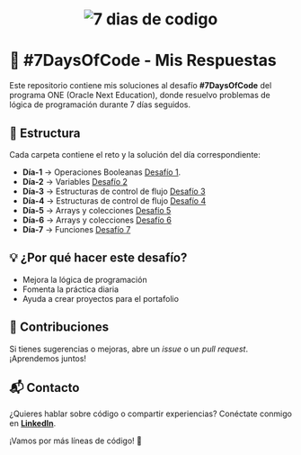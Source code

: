 
# <p align="center">![7 dias de codigo](https://github.com/user-attachments/assets/6fa0981b-6ee0-4374-b472-bb66bb82776a)</p>
# 🚀 #7DaysOfCode - Mis Respuestas  

Este repositorio contiene mis soluciones al desafío **#7DaysOfCode** del programa ONE (Oracle Next Education), donde resuelvo problemas de lógica de programación durante 7 días seguidos.  

## 📂 Estructura  
Cada carpeta contiene el reto y la solución del día correspondiente:  

- **Día-1** → Operaciones Booleanas [Desafío 1](Dia%20%231%20-Operaciones%20Booleanas/reto1.md).
- **Día-2** → Variables [Desafío 2](Dia%20%232%20-Variables/reto2.md)
- **Día-3** → Estructuras de control de flujo [Desafío 3](Dia%20%233%20-%20Estructuras%20de%20control%20de%20flujo/reto3.md)
- **Día-4** → Estructuras de control de flujo [Desafío 4](Dia%20%234%20-%20Mas%20loops%20y%20randomización/reto4.md)
- **Día-5** → Arrays y colecciones [Desafío 5](Dia%235%20-%20Arrays%20y%20colecciones/reto5.md)
- **Día-6** → Arrays y colecciones [Desafío 6](Dia%236-Remocion%20de%20arrays/reto6.md)
- **Día-7** → Funciones [Desafío 7](Dia%237%20-%20Funciones/reto7.md)


## 💡 ¿Por qué hacer este desafío?  
- Mejora la lógica de programación  
- Fomenta la práctica diaria  
- Ayuda a crear proyectos para el portafolio  

## 🤝 Contribuciones  
Si tienes sugerencias o mejoras, abre un _issue_ o un _pull request_. ¡Aprendemos juntos!  

## 📬 Contacto  
¿Quieres hablar sobre código o compartir experiencias? Conéctate conmigo en **[LinkedIn](https://www.linkedin.com/in/gustavoed4/)**.  

¡Vamos por más líneas de código! 🚀
